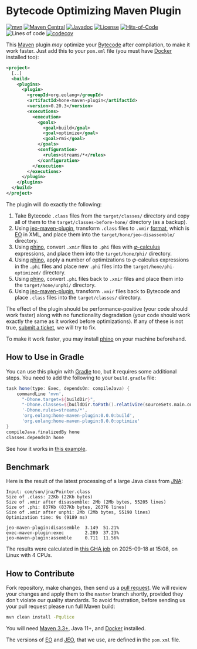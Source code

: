 # Bytecode Optimizing Maven Plugin

[![mvn](https://github.com/objectionary/hone-maven-plugin/actions/workflows/mvn.yml/badge.svg)](https://github.com/objectionary/hone-maven-plugin/actions/workflows/mvn.yml)
[![Maven Central](https://img.shields.io/maven-central/v/org.eolang/hone-maven-plugin.svg)](https://maven-badges.herokuapp.com/maven-central/org.eolang/hone-maven-plugin)
[![Javadoc](https://www.javadoc.io/badge/org.eolang/hone-maven-plugin.svg)](https://www.javadoc.io/doc/org.eolang/hone-maven-plugin)
[![License](https://img.shields.io/badge/license-MIT-green.svg)](LICENSE.txt)
[![Hits-of-Code](https://hitsofcode.com/github/objectionary/hone-maven-plugin?branch=master&label=Hits-of-Code)](https://hitsofcode.com/github/objectionary/hone-maven-plugin/view?branch=master&label=Hits-of-Code)
![Lines of code](https://sloc.xyz/github/objectionary/hone-maven-plugin)
[![codecov](https://codecov.io/gh/objectionary/hone-maven-plugin/branch/master/graph/badge.svg)](https://codecov.io/gh/objectionary/hone-maven-plugin)

This [Maven] plugin _may_ optimize your [Bytecode][bytecode] after compilation,
  to make it work faster.
Just add this to your `pom.xml` file (you must have [Docker] installed too):

```xml
<project>
  [..]
  <build>
    <plugins>
      <plugin>
        <groupId>org.eolang</groupId>
        <artifactId>hone-maven-plugin</artifactId>
        <version>0.20.3</version>
        <executions>
          <execution>
            <goals>
              <goal>build</goal>
              <goal>optimize</goal>
              <goal>rmi</goal>
            </goals>
            <configuration>
              <rules>streams/*</rules>
            </configuration>
          </execution>
        </executions>
      </plugin>
    </plugins>
  </build>
</project>
```

The plugin will do exactly the following:

1. Take Bytecode `.class` files from the `target/classes/` directory and copy
all of them to the `target/classes-before-hone/` directory (as a backup).
1. Using [jeo-maven-plugin],
transform `.class` files to
`.xmir` [format][XMIR],
which is [EO] in XML, and place them into
the `target/hone/jeo-disassemble/` directory.
1. Using [phino],
convert `.xmir` files to `.phi` files
with [𝜑-calculus] expressions,
and place them into the `target/hone/phi/` directory.
1. Using [phino],
apply a number of optimizations to 𝜑-calculus expressions in the `.phi` files
and place new `.phi` files into
the `target/hone/phi-optimized/` directory.
1. Using [phino],
convert `.phi` files back to `.xmir` files and
place them into the `target/hone/unphi/` directory.
1. Using [jeo-maven-plugin],
transform `.xmir` files back to Bytecode and place `.class` files into
the `target/classes/` directory.

The effect of the plugin should be performance-positive (your code should
work faster) along with no functionality degradation (your code should work
exactly the same as it worked before optimizations). If any of these
is not true, [submit a ticket], we will try to fix.

To make it work faster, you may install [phino] on your machine beforehand.

## How to Use in Gradle

You can use this plugin with [Gradle] too, but it requires
some additional steps. You need to add the following to your `build.gradle` file:

```groovy
task hone(type: Exec, dependsOn: compileJava) {
    commandLine 'mvn',
      "-Dhone.target=${buildDir}",
      "-Dhone.classes=${buildDir.toPath().relativize(sourceSets.main.output.classesDirs.singleFile.toPath())}",
      '-Dhone.rules=streams/*',
      'org.eolang:hone-maven-plugin:0.0.0:build',
      'org.eolang:hone-maven-plugin:0.0.0:optimize'
}
compileJava.finalizedBy hone
classes.dependsOn hone
```

See how it works in [this example](src/test/gradle).

## Benchmark

Here is the result of the latest processing of a large Java class
from [JNA](https://github.com/java-native-access/jna):

<!-- benchmark_begin -->
```text
Input: com/sun/jna/Pointer.class
Size of .class: 22Kb (22Kb bytes)
Size of .xmir after disassemble: 2Mb (2Mb bytes, 55205 lines)
Size of .phi: 837Kb (837Kb bytes, 26376 lines)
Size of .xmir after unphi: 2Mb (2Mb bytes, 55190 lines)
Optimization time: 9s (9189 ms)

jeo-maven-plugin:disassemble  3.149  51.21%
exec-maven-plugin:exec        2.289  37.23%
jeo-maven-plugin:assemble     0.711  11.56%
```

The results were calculated in [this GHA job][benchmark-gha]
on 2025-09-18 at 15:08,
on Linux with 4 CPUs.
<!-- benchmark_end -->

## How to Contribute

Fork repository, make changes, then send us a [pull request][guidelines].
We will review your changes and apply them to the `master` branch shortly,
provided they don't violate our quality standards. To avoid frustration,
before sending us your pull request please run full Maven build:

```bash
mvn clean install -Pqulice
```

You will need [Maven 3.3+](https://maven.apache.org), Java 11+,
and [Docker](https://docs.docker.com/engine/install/) installed.

The versions of [EO] and
[JEO](https://github.com/objectionary/jeo-maven-plugin),
that we use, are defined in the `pom.xml` file.

[EO]: https://github.com/objectionary/eo
[benchmark-gha]: https://github.com/objectionary/hone-maven-plugin/actions/runs/17832772192
[bytecode]: https://en.wikipedia.org/wiki/Java_bytecode
[guidelines]: https://www.yegor256.com/2014/04/15/github-guidelines.html
[Maven]: https://maven.apache.org/
[Docker]: https://docs.docker.com/engine/install/
[submit a ticket]: https://github.com/objectionary/hone-maven-plugin/issues
[Gradle]: https://gradle.org/
[phino]: https://github.com/objectionary/phino
[jeo-maven-plugin]: https://github.com/objectionary/jeo-maven-plugin
[𝜑-calculus]: https://arxiv.org/abs/2111.13384
[XMIR]: https://news.eolang.org/2022-11-25-xmir-guide.html
